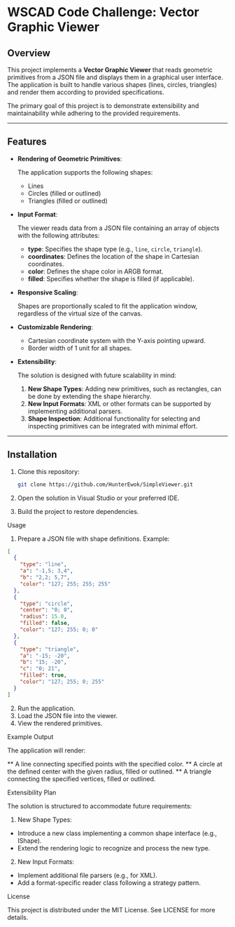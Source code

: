 # WSCAD Code Challenge: Vector Graphic Viewer

## Overview

This project implements a **Vector Graphic Viewer** that reads geometric primitives from a JSON file and displays them in a graphical user interface. The application is built to handle various shapes (lines, circles, triangles) and render them according to provided specifications.

The primary goal of this project is to demonstrate extensibility and maintainability while adhering to the provided requirements.

---

## Features

- **Rendering of Geometric Primitives**:  

  The application supports the following shapes:
  - Lines
  - Circles (filled or outlined)
  - Triangles (filled or outlined)

- **Input Format**:  

  The viewer reads data from a JSON file containing an array of objects with the following attributes:
  - **type**: Specifies the shape type (e.g., `line`, `circle`, `triangle`).
  - **coordinates**: Defines the location of the shape in Cartesian coordinates.
  - **color**: Defines the shape color in ARGB format.
  - **filled**: Specifies whether the shape is filled (if applicable).

- **Responsive Scaling**:  

  Shapes are proportionally scaled to fit the application window, regardless of the virtual size of the canvas.

- **Customizable Rendering**:  

  - Cartesian coordinate system with the Y-axis pointing upward.
  - Border width of 1 unit for all shapes.

- **Extensibility**:  

  The solution is designed with future scalability in mind:

  1. **New Shape Types**: Adding new primitives, such as rectangles, can be done by extending the shape hierarchy.
  2. **New Input Formats**: XML or other formats can be supported by implementing additional parsers.
  3. **Shape Inspection**: Additional functionality for selecting and inspecting primitives can be integrated with minimal effort.

---

## Installation

1. Clone this repository:

   ```bash 
   git clone https://github.com/HunterEwok/SimpleViewer.git

2. Open the solution in Visual Studio or your preferred IDE.

3. Build the project to restore dependencies.

Usage

1. Prepare a JSON file with shape definitions. Example:

```json
[
  {
    "type": "line",
    "a": "-1,5; 3,4",
    "b": "2,2; 5,7",
    "color": "127; 255; 255; 255"
  },
  {
    "type": "circle",
    "center": "0; 0",
    "radius": 15.0,
    "filled": false,
    "color": "127; 255; 0; 0"
  },
  {
    "type": "triangle",
    "a": "-15; -20",
    "b": "15; -20",
    "c": "0; 21",
    "filled": true,
    "color": "127; 255; 0; 255"
  }
]
```

2. Run the application.
3. Load the JSON file into the viewer.
4. View the rendered primitives.

Example Output

The application will render:

** A line connecting specified points with the specified color.
** A circle at the defined center with the given radius, filled or outlined.
** A triangle connecting the specified vertices, filled or outlined.

Extensibility Plan

The solution is structured to accommodate future requirements:

1. New Shape Types:
* Introduce a new class implementing a common shape interface (e.g., IShape).
* Extend the rendering logic to recognize and process the new type.
2. New Input Formats:
* Implement additional file parsers (e.g., for XML).
* Add a format-specific reader class following a strategy pattern.

License

This project is distributed under the MIT License. See LICENSE for more details.